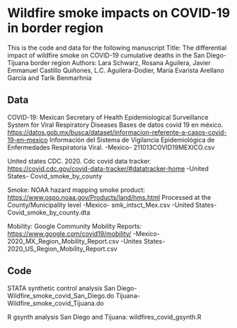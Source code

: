 # Wildfire smoke impacts on COVID-19 in border region

This is the code and data for the following manuscript
Title: The differential impact of wildfire smoke on COVID-19 cumulative deaths in the San Diego-Tijuana border region
Authors: Lara Schwarz, Rosana Aguilera, Javier Emmanuel Castillo Quiñones, L.C. Aguilera-Dodier, María Evarista Arellano García and Tarik Benmarhnia

## Data

COVID-19:
Mexican Secretary of Health Epidemiological Surveillance System for Viral Respiratory Diseases
Bases de datos covid 19 en méxico. 
https://datos.gob.mx/busca/dataset/informacion-referente-a-casos-covid-19-en-mexico
Información del Sistema de Vigilancia Epidemiológica de Enfermedades Respiratoria Viral.
-Mexico- 211013COVID19MEXICO.csv

United states CDC. 2020. Cdc covid data tracker.
https://covid.cdc.gov/covid-data-tracker/#datatracker-home
-United States- Covid_smoke_by_county

Smoke: 
NOAA hazard mapping smoke product: https://www.ospo.noaa.gov/Products/land/hms.html
Processed at the County/Municipality level
-Mexico- smk_intsct_Mex.csv
-United States- Covid_smoke_by_county.dta

Mobility:
Google Community Mobility Reports: https://www.google.com/covid19/mobility/
-Mexico-2020_MX_Region_Mobility_Report.csv
-Unites States- 2020_US_Region_Mobility_Report.csv

## Code

STATA synthetic control analysis
San Diego- Wildfire_smoke_covid_San_Diego.do
Tijuana- Wildfire_smoke_covid_Tijuana.do

R gsynth analysis
San Diego and Tijuana: wildfires_covid_gsynth.R
